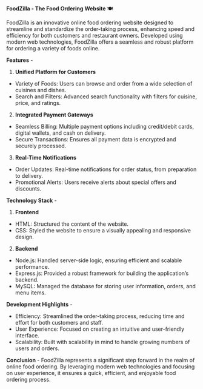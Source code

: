 **FoodZilla - The Food Ordering Website** 🍽️

FoodZilla is an innovative online food ordering website designed to streamline and standardize the order-taking process, enhancing speed and efficiency for both customers and restaurant owners. Developed using modern web technologies, FoodZilla offers a seamless and robust platform for ordering a variety of foods online.

**Features** -
1) **Unified Platform for Customers**
- Variety of Foods: Users can browse and order from a wide selection of cuisines and dishes.
- Search and Filters: Advanced search functionality with filters for cuisine, price, and ratings.

2) **Integrated Payment Gateways**
- Seamless Billing: Multiple payment options including credit/debit cards, digital wallets, and cash on delivery.
- Secure Transactions: Ensures all payment data is encrypted and securely processed.

3) **Real-Time Notifications**
- Order Updates: Real-time notifications for order status, from preparation to delivery.
- Promotional Alerts: Users receive alerts about special offers and discounts.

**Technology Stack** -
1) **Frontend**
- HTML: Structured the content of the website.
- CSS: Styled the website to ensure a visually appealing and responsive design.

2) **Backend**
- Node.js: Handled server-side logic, ensuring efficient and scalable performance.
- Express.js: Provided a robust framework for building the application’s backend.
- MySQL: Managed the database for storing user information, orders, and menu items.

 **Development Highlights** -
- Efficiency: Streamlined the order-taking process, reducing time and effort for both customers and staff.
- User Experience: Focused on creating an intuitive and user-friendly interface.
- Scalability: Built with scalability in mind to handle growing numbers of users and orders.

 **Conclusion** -
FoodZilla represents a significant step forward in the realm of online food ordering. By leveraging modern web technologies and focusing on user experience, it ensures a quick, efficient, and enjoyable food ordering process.








